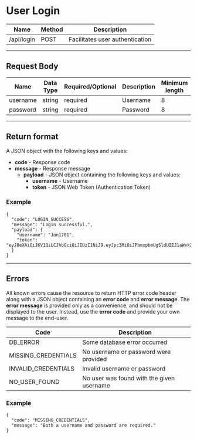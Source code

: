 # User Login

| Name       | Method  | Description  |
|------------|---------|--------------|
| /api/login | POST    | Facilitates user authentication  |

***

## Request Body
| Name  | Data Type | Required/Optional | Description | Minimum length | Maximum Length | Allowed Characters |
|-------|-----------|-------------------|-------------|----------------|----------------|--------------------|
| username  | string  | required  | Username |  8 | 25  |<code>\w\d</code>|
| password  | string  | required  | Password |  8 | 50  |<code>\w\d</code>|

***

## Return format

A JSON object with the following keys and values:
* **code** - Response code
* **message** - Response message
  * **payload** - JSON object containing the following keys and values:
    * **username** - Username
    * **token** - JSON Web Token (Authentication Token)

### Example
```
{
  "code": "LOGIN_SUCCESS",
  "message": "Login successful.",
  "payload": {
    "username": "Jon1701",
    "token": "eyJ0eXAiOiJKV1QiLCJhbGciOiJIUzI1NiJ9.eyJpc3MiOiJPbmxpbmUgSldUIEJ1aWxkZXIiLCJpYXQiOjE0ODM0NTk2MTgsImV4cCI6MTUxNDk5NTYxOCwiYXVkIjoid3d3LmV4YW1wbGUuY29tIiwic3ViIjoianJvY2tldEBleGFtcGxlLmNvbSJ9.T_l2N9b2MYIwoycKg14YFqjCy2tzoryaf597rPwzgcU"
  }
}
```

***

## Errors

All known errors cause the resource to return HTTP error code header along with a JSON object containing an **error code** and **error message**. The **error message** is provided only as a convenience, and should not be displayed to the user. Instead, use the **error code** and provide your own message to the end-user.

| Code | Description |
|------|-------------|
| DB_ERROR            | Some database error occurred |
| MISSING_CREDENTIALS | No username or password were provided |
| INVALID_CREDENTIALS | Invalid username or password |
| NO_USER_FOUND       | No user was found with the given username |


### Example
```
{
  "code": "MISSING_CREDENTIALS",
  "message": "Both a username and password are required."
}
```
